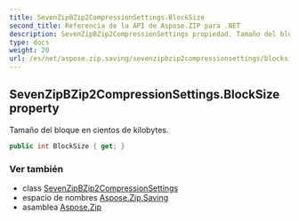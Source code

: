 ```yaml
---
title: SevenZipBZip2CompressionSettings.BlockSize
second_title: Referencia de la API de Aspose.ZIP para .NET
description: SevenZipBZip2CompressionSettings propiedad. Tamaño del bloque en cientos de kilobytes.
type: docs
weight: 20
url: /es/net/aspose.zip.saving/sevenzipbzip2compressionsettings/blocksize/
---
```

## SevenZipBZip2CompressionSettings.BlockSize property

Tamaño del bloque en cientos de kilobytes.

```csharp
public int BlockSize { get; }
```

### Ver también

* class [SevenZipBZip2CompressionSettings](../)
* espacio de nombres [Aspose.Zip.Saving](../../sevenzipbzip2compressionsettings/)
* asamblea [Aspose.Zip](../../../)



